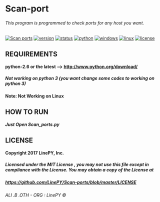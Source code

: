 # Scan-port
###### This program is programmed to check ports for any host you want.

[![Scan ports](https://img.shields.io/badge/build-passing-brightgreen.svg)]()
[![version](https://img.shields.io/badge/version-1.0.0-green.svg)]()
[![status](https://img.shields.io/pypi/status/Django.svg)]()
[![python](https://img.shields.io/badge/python-2.7-blue.svg)](http://www.python.org/download/)
[![windows](https://img.shields.io/badge/windows-tested-brightgreen.svg)]()
[![linux](https://img.shields.io/badge/linux-Not%20woking-lightgrey.svg)]()
[![license](https://img.shields.io/npm/l/express.svg)](https://github.com/LinePY/Scan-ports/blob/master/LICENSE)

## REQUIREMENTS
#### python-2.6 or the latest --> http://www.python.org/download/
##### Not working on python 3 (you want change some codes to working on python 3)

#### Note: Not Working on Linux

## HOW TO RUN 

##### Just Open Scan_ports.py

## LICENSE

#### Copyright 2017 LinePY, Inc.

##### Licensed under the MIT License , you may not use this file except in compliance with the License. You may obtain a copy of the License at 

##### https://github.com/LinePY/Scan-ports/blob/master/LICENSE

###### ALI .B .OTH - ORG : LinePY ©
